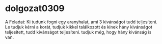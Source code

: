 # dolgozat0309

A Feladat:
  Ki tudunk fogni egy aranyhalat, ami 3 kivánságot tudd teljesíteni. Le tudjuk kérni a korát, tudjuk kikkel találkozott és kinek hány kivánságot teljesített, tudd kivánságot teljesíteni. tudjuk még, hogy hány kivánság is van. 
